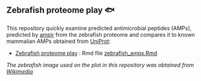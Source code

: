 
## Zebrafish proteome play :fish:

This repository quickly examine predicted antimicrobial peptides (AMPs),
predicted by [ampir](https://github.com/Legana/ampir) from the zebrafish
proteome and compares it to known mammalian AMPs obtained from
[UniProt](https://www.uniprot.org/):

- [Zebrafish proteome play](zebrafish_amps.md) : Rmd file
  [zebrafish_amps.Rmd](zebrafish_amps.Rmd)

*The zebrafish image used on the plot in this repository was obtained
from
[Wikimedia](https://commons.wikimedia.org/wiki/File:202101_Zebrafish.png)*
